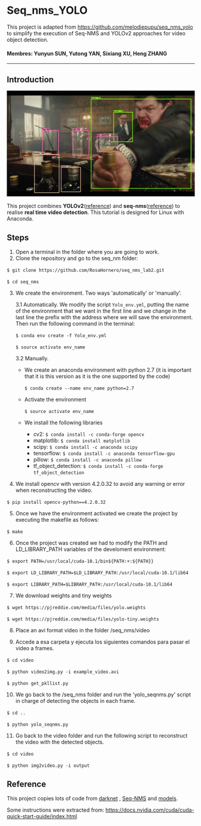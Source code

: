 # Seq_nms_YOLO
This project is adapted from https://github.com/melodiepupu/seq_nms_yolo to simplify the execution of Seq-NMS and YOLOv2 approaches for video object detection.
#### Membres: Yunyun SUN, Yutong YAN, Sixiang XU, Heng ZHANG


---

## Introduction

![](img/index.jpg) 

This project combines **YOLOv2**([reference](https://arxiv.org/abs/1506.02640)) and **seq-nms**([reference](https://arxiv.org/abs/1602.08465)) to realise **real time video detection**.
This tutorial is designed for Linux with Anaconda.

## Steps

1) Open a terminal in the folder where you are going to work.
2) Clone the repository and go to the seq_nm folder:

`$ git clone https://github.com/RosaHornero/seq_nms_lab2.git`

`$ cd seq_nms`

3) We create the environment. Two ways 'automatically' or 'manually'.

   3.1 Automatically. We modify the script `Yolo_env.yml`, putting the name of the environment that we want in the first line and we change in the last line the prefix with the address where we will save the environment. Then run the following command in the terminal:
  
     `$ conda env create -f Yolo_env.yml`
     
     `$ source activate env_name`
  
   3.2 Manually. 
     
     - We create an anaconda environment with python 2.7 (it is important that it is this version as it is the one supported by the code)
     
       `$ conda create --name env_name python=2.7`
       
     - Activate the environment
     
        `$ source activate env_name`
        
      - We install the following libraries
        - cv2: `$ conda install -c conda-forge opencv`
        - matplotlib: `$ conda install matplotlib`
        - scipy: `$ conda install -c anaconda scipy`
        - tensorflow: `$ conda install -c anaconda tensorflow-gpu`
        - pillow: `$ conda install -c anaconda pillow`
        - tf_object_detection: `$ conda install -c conda-forge tf_object_detection`
  
4) We install opencv with version 4.2.0.32 to avoid any warning or error when reconstructing the video.

`$ pip install opencv-python==4.2.0.32`

5) Once we have the environment activated we create the project by executing the makefile as follows:

`$ make`

6) Once the project was created we had to modify the PATH and LD\_LIBRARY\_PATH variables of the develoment environment:

`$ export PATH=/usr/local/cuda-10.1/bin${PATH:+:${PATH}}`

`$ export LD_LIBRARY_PATH=$LD_LIBRARY_PATH:/usr/local/cuda-10.1/lib64`

`$ export LIBRARY_PATH=$LIBRARY_PATH:/usr/local/cuda-10.1/lib64`

7) We download weights and tiny weights

`$ wget https://pjreddie.com/media/files/yolo.weights`

`$ wget https://pjreddie.com/media/files/yolo-tiny.weights`

8) Place an avi format video in the folder /seq_nms/video

9) Accede a esa carpeta y ejecuta los siguientes comandos para pasar el video a frames.

`$ cd video`

`$ python video2img.py -i example_video.avi`

`$ python get_pkllist.py`

10) We go back to the /seq_nms folder and run the 'yolo_seqnms.py' script in charge of detecting the objects in each frame.

`$ cd ..`

`$ python yolo_seqnms.py`

11) Go back to the video folder and run the following script to reconstruct the video with the detected objects.

`$ cd video`

`$ python img2video.py -i output`

## Reference

This project copies lots of code from [darknet](https://github.com/pjreddie/darknet) , [Seq-NMS](https://github.com/lrghust/Seq-NMS) and  [models](https://github.com/tensorflow/models).

Some instructions were extracted from: https://docs.nvidia.com/cuda/cuda-quick-start-guide/index.html


